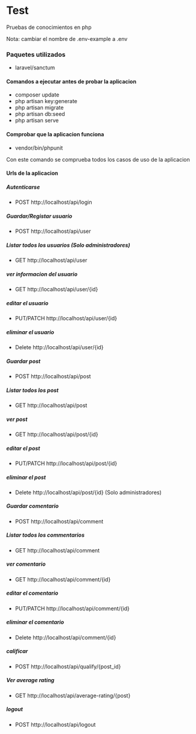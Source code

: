 # Test #

Pruebas de conocimientos en php

Nota: cambiar el nombre de .env-example a .env

### Paquetes utilizados ###

- laravel/sanctum

#### Comandos a ejecutar antes de probar la aplicacion ####

- composer update
- php artisan key:generate
- php artisan migrate
- php artisan db:seed
- php artisan serve

#### Comprobar que la aplicacion funciona ####

- vendor/bin/phpunit

Con este comando se comprueba todos los casos de uso de la aplicacion

#### Urls de la aplicacion ####

##### Autenticarse #####
- POST http://localhost/api/login
##### Guardar/Registar usuario #####
- POST http://localhost/api/user
##### Listar todos los usuarios (Solo administradores) #####
- GET http://localhost/api/user
##### ver informacion del usuario #####
- GET http://localhost/api/user/{id}
##### editar el usuario #####
- PUT/PATCH http://localhost/api/user/{id}
##### eliminar el usuario #####
- Delete http://localhost/api/user/{id}
##### Guardar post #####
- POST http://localhost/api/post
##### Listar todos los post #####
- GET http://localhost/api/post
##### ver post #####
- GET http://localhost/api/post/{id}
##### editar el post #####
- PUT/PATCH http://localhost/api/post/{id}
##### eliminar el post #####
- Delete http://localhost/api/post/{id} (Solo administradores)
##### Guardar comentario #####
- POST http://localhost/api/comment
##### Listar todos los commentarios #####
- GET http://localhost/api/comment
##### ver comentario #####
- GET http://localhost/api/comment/{id}
##### editar el comentario #####
- PUT/PATCH http://localhost/api/comment/{id}
##### eliminar el comentario #####
- Delete http://localhost/api/comment/{id}
##### calificar #####
- POST http://localhost/api/qualify/{post_id}
##### Ver average rating #####
- GET http://localhost/api/average-rating/{post}
##### logout #####
- POST http://localhost/api/logout

